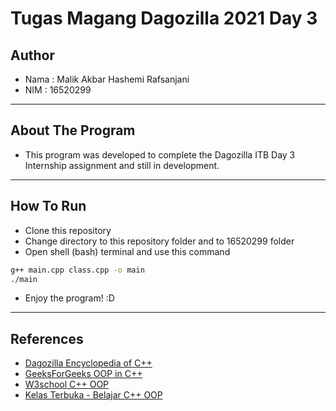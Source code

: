 # Tugas Magang Dagozilla 2021 Day 3

## Author
- Nama    : Malik Akbar Hashemi Rafsanjani
- NIM     : 16520299

---

## About The Program
- This program was developed to complete the Dagozilla ITB Day 3 Internship assignment and still in development.

---

## How To Run
- Clone this repository
- Change directory to this repository folder and to 16520299 folder
- Open shell (bash) terminal and use this command
```sh
g++ main.cpp class.cpp -o main
./main
```
- Enjoy the program! :D

--- 

## References
- [Dagozilla Encyclopedia of C++](https://github.com/dagozilla/encyclopedia/tree/main/cpp)
- [GeeksForGeeks OOP in C++](https://www.geeksforgeeks.org/object-oriented-programming-in-cpp/)
- [W3school C++ OOP](https://www.w3schools.com/cpp/cpp_oop.asp)
- [Kelas Terbuka - Belajar C++ OOP](https://www.youtube.com/watch?v=ZYBkuY1eiZ4&list=PLZS-MHyEIRo7-RC_-hkL9gu0_ofABw862)